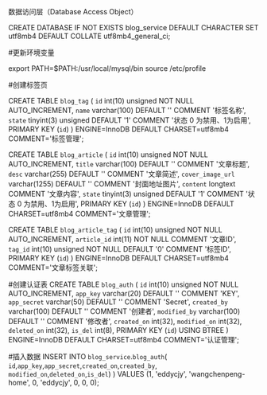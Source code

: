 数据访问层（Database Access Object）

CREATE DATABASE
IF
    NOT EXISTS blog_service DEFAULT CHARACTER
    SET utf8mb4 DEFAULT COLLATE utf8mb4_general_ci;


#更新环境变量

export PATH=$PATH:/usr/local/mysql/bin
source /etc/profile

#创建标签页

CREATE TABLE `blog_tag` (
    `id` int(10) unsigned NOT NULL AUTO_INCREMENT,
    `name` varchar(100) DEFAULT '' COMMENT '标签名称',
    `state` tinyint(3) unsigned DEFAULT '1' COMMENT '状态 0 为禁用、1为启用',
    PRIMARY KEY (`id`)
) ENGINE=InnoDB DEFAULT CHARSET=utf8mb4 COMMENT='标签管理';

CREATE TABLE `blog_article` (
`id` int(10) unsigned NOT NULL AUTO_INCREMENT,
`title` varchar(100) DEFAULT '' COMMENT '文章标题',
`desc` varchar(255) DEFAULT '' COMMENT '文章简述',
`cover_image_url` varchar(1255) DEFAULT '' COMMENT '封面地址图片',
`content` longtext COMMENT '文章内容',
`state` tinyint(3) unsigned DEFAULT '1' COMMENT '状态 0 为禁用、1为启用',
PRIMARY KEY (`id`)
) ENGINE=InnoDB DEFAULT CHARSET=utf8mb4 COMMENT='文章管理';


CREATE TABLE `blog_article_tag` (
`id` int(10) unsigned NOT NULL AUTO_INCREMENT,
`article_id` int(11) NOT NULL COMMENT '文章ID',
`tag_id` int(10) unsigned NOT NULL DEFAULT '0' COMMENT '标签ID',
PRIMARY KEY (`id`)
) ENGINE=InnoDB DEFAULT CHARSET=utf8mb4 COMMENT='文章标签关联';

#创建认证表
CREATE TABLE `blog_auth` (
`id` int(10) unsigned NOT NULL AUTO_INCREMENT,
`app_key` varchar(20) DEFAULT '' COMMENT 'KEY',
`app_secret` varchar(50) DEFAULT '' COMMENT 'Secret',
`created_by` varchar(100) DEFAULT '' COMMENT '创建者',
`modified_by` varchar(100) DEFAULT '' COMMENT '修改者',
`created_on` int(32),
`modified_on` int(32),
`deleted_on` int(32),
`is_del` int(8),
PRIMARY KEY (`id`) USING BTREE
) ENGINE=InnoDB DEFAULT CHARSET=utf8mb4 COMMENT='认证管理';

#插入数据
INSERT INTO `blog_service`.`blog_auth`(
`id`,`app_key`,`app_secret`,`created_on`,`created_by`,
`modified_on`,`deleted_on`,`is_del`)
) VALUES (1, 'eddycjy', 'wangchenpeng-home', 0, 'eddycjy', 0, 0, 0);
